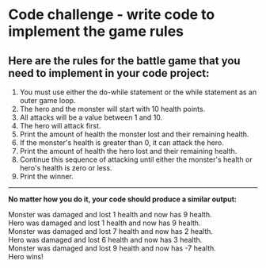 # Code challenge - write code to implement the game rules
## Here are the rules for the battle game that you need to implement in your code project:

1. You must use either the do-while statement or the while statement as an outer game loop.
2. The hero and the monster will start with 10 health points.
3. All attacks will be a value between 1 and 10.
4. The hero will attack first.
5. Print the amount of health the monster lost and their remaining health.
6. If the monster's health is greater than 0, it can attack the hero.
7. Print the amount of health the hero lost and their remaining health.
8. Continue this sequence of attacking until either the monster's health or hero's health is zero or less.
9. Print the winner.

--- 

**No matter how you do it, your code should produce a similar output:**


Monster was damaged and lost 1 health and now has 9 health.\
Hero was damaged and lost 1 health and now has 9 health.\
Monster was damaged and lost 7 health and now has 2 health.\
Hero was damaged and lost 6 health and now has 3 health.\
Monster was damaged and lost 9 health and now has -7 health.\
Hero wins!
